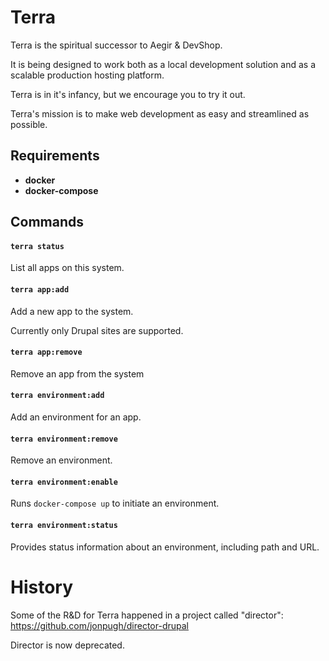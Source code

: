 # Terra

Terra is the spiritual successor to Aegir & DevShop.

It is being designed to work both as a local development solution and as a scalable production hosting platform.

Terra is in it's infancy, but we encourage you to try it out.

Terra's mission is to make web development as easy and streamlined as possible.

## Requirements

- **docker** 
- **docker-compose**

## Commands

#### `terra status`
  List all apps on this system.

#### `terra app:add` 
  Add a new app to the system.
  
  Currently only Drupal sites are supported.
  
#### `terra app:remove`
  Remove an app from the system
  
#### `terra environment:add`
  Add an environment for an app.
  
#### `terra environment:remove`
  Remove an environment.

#### `terra environment:enable`
  Runs `docker-compose up` to initiate an environment.
  
#### `terra environment:status`
  Provides status information about an environment, including path and URL.

# History

Some of the R&D for Terra happened in a project called "director": https://github.com/jonpugh/director-drupal

Director is now deprecated.
